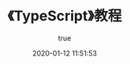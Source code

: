 ---
pageComponent: 
  name: Catalogue
  data: 
    key: 《TypeScript》教程
    imgUrl: https://picgoi-mg.oss-cn-beijing.aliyuncs.com/img/20201216233020.png
    description: 本章内容为博主为学习笔记，教程版权归原作者所有。来源：<a href='https://www.tslang.cn/docs/home.html' target='_blank'>《TypeScript》教程</a>
title: 《TypeScript》教程
date: 2020-01-12 11:51:53
permalink: /note/typescript
article: false
comment: false
editLink: false
author: 
  name: Alarikshaw
  link: https://github.com/Alarikshaw
---